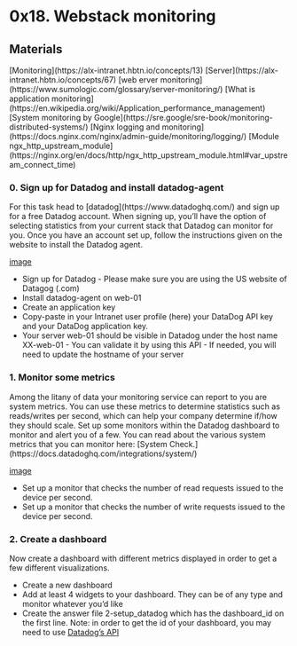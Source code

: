 <h1>0x18. Webstack monitoring</h1>
<h2>Materials</h2>
[Monitoring](https://alx-intranet.hbtn.io/concepts/13)
[Server](https://alx-intranet.hbtn.io/concepts/67)
[web erver monitoring](https://www.sumologic.com/glossary/server-monitoring/)
[What is application monitoring](https://en.wikipedia.org/wiki/Application_performance_management)
[System monitoring by Google](https://sre.google/sre-book/monitoring-distributed-systems/)
[Nginx logging and monitoring](https://docs.nginx.com/nginx/admin-guide/monitoring/logging/)
[Module ngx_http_upstream_module](https://nginx.org/en/docs/http/ngx_http_upstream_module.html#var_upstream_connect_time)

<h3>0. Sign up for Datadog and install datadog-agent</h3>
For this task head to [datadog](https://www.datadoghq.com/) and sign up for a free Datadog account. When signing up, you’ll have the option of selecting statistics from your current stack that Datadog can monitor for you. Once you have an account set up, follow the instructions given on the website to install the Datadog agent.

[image](https://s3.amazonaws.com/alx-intranet.hbtn.io/uploads/medias/2019/6/6b0ea6345a6375437845.png?X-Amz-Algorithm=AWS4-HMAC-SHA256&X-Amz-Credential=AKIARDDGGGOUSBVO6H7D%2F20221104%2Fus-east-1%2Fs3%2Faws4_request&X-Amz-Date=20221104T111543Z&X-Amz-Expires=86400&X-Amz-SignedHeaders=host&X-Amz-Signature=90f1a7f1743a15a407f7ab134b6ef68fb733c4a45128423d8838b41d7bbf894d)
- Sign up for Datadog - Please make sure you are using the US website of Datagog (.com)
- Install datadog-agent on web-01
- Create an application key
- Copy-paste in your Intranet user profile (here) your DataDog API key and your DataDog application key.
- Your server web-01 should be visible in Datadog under the host name XX-web-01
		- You can validate it by using this API
		- If needed, you will need to update the hostname of your server
<h3>1. Monitor some metrics</h3>
Among the litany of data your monitoring service can report to you are system metrics. You can use these metrics to determine statistics such as reads/writes per second, which can help your company determine if/how they should scale. Set up some monitors within the Datadog dashboard to monitor and alert you of a few. You can read about the various system metrics that you can monitor here: [System Check.](https://docs.datadoghq.com/integrations/system/)

[image](https://s3.amazonaws.com/alx-intranet.hbtn.io/uploads/medias/2019/6/6b0ea6345a6375437845.png?X-Amz-Algorithm=AWS4-HMAC-SHA256&X-Amz-Credential=AKIARDDGGGOUSBVO6H7D%2F20221104%2Fus-east-1%2Fs3%2Faws4_request&X-Amz-Date=20221104T111543Z&X-Amz-Expires=86400&X-Amz-SignedHeaders=host&X-Amz-Signature=90f1a7f1743a15a407f7ab134b6ef68fb733c4a45128423d8838b41d7bbf894d)
- Set up a monitor that checks the number of read requests issued to the device per second.
- Set up a monitor that checks the number of write requests issued to the device per second.
<h3>2. Create a dashboard</h3>
Now create a dashboard with different metrics displayed in order to get a few different visualizations.

- Create a new dashboard
- Add at least 4 widgets to your dashboard. They can be of any type and monitor whatever you’d like
- Create the answer file 2-setup_datadog which has the dashboard_id on the first line. Note: in order to get the id of your dashboard, you may need to use [Datadog’s API](https://docs.datadoghq.com/api/latest/dashboards/#get-all-dashboards)
